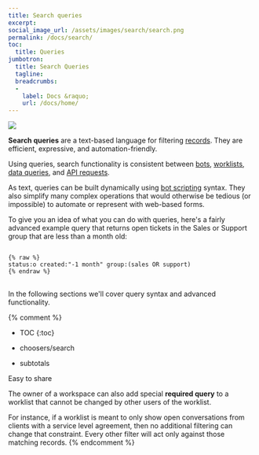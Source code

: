 ```yaml
---
title: Search queries
excerpt: 
social_image_url: /assets/images/search/search.png
permalink: /docs/search/
toc:
  title: Queries
jumbotron:
  title: Search Queries
  tagline: 
  breadcrumbs:
  -
    label: Docs &raquo;
    url: /docs/home/
---
```


<div class="cerb-screenshot">
<img src="{{page.social_image_url}}" class="screenshot">
</div>

**Search queries** are a text-based language for filtering [records](/docs/records/). They are efficient, expressive, and automation-friendly.

Using queries, search functionality is consistent between [bots](/docs/bots/), [worklists](/docs/worklists/), [data queries](/docs/data-queries/), and [API requests](/docs/api/endpoints/records/#search).

As text, queries can be built dynamically using [bot scripting](/docs/bots/scripting/) syntax. They also simplify many complex operations that would otherwise be tedious (or impossible) to automate or represent with web-based forms.

To give you an idea of what you can do with queries, here's a fairly advanced example query that returns open tickets in the Sales or Support group that are less than a month old:

<pre>
<code class="language-cerb">
{% raw %}
status:o created:"-1 month" group:(sales OR support)
{% endraw %}
</code>
</pre>

In the following sections we'll cover query syntax and advanced functionality.

{% comment %}
* TOC
{:toc}

* choosers/search
* subtotals

Easy to share

The owner of a workspace can also add special **required query** to a worklist that cannot be changed by other users of the worklist.

For instance, if a worklist is meant to only show open conversations from clients with a service level agreement, then no additional filtering can change that constraint.  Every other filter will act only against those matching records.
{% endcomment %}